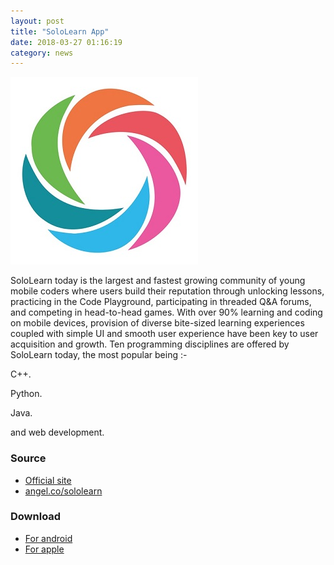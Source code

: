 ```yaml
---
layout: post
title: "SoloLearn App"
date: 2018-03-27 01:16:19
category: news
---
```

![image tooltip here](/css/images/sololearn.jpg)

SoloLearn today is the largest and fastest growing community of young mobile coders where users build their reputation through unlocking lessons, practicing in the Code Playground, participating in threaded Q&A forums, and competing in head-to-head games. With over 90% learning and coding on mobile devices, provision of diverse bite-sized learning experiences coupled with simple UI and smooth user experience have been key to user acquisition and growth. Ten programming disciplines are offered by SoloLearn today, the most popular being :-

C++.

Python.

Java.

and web development.




### Source
* [Official site](https://www.sololearn.com/)
* [angel.co/sololearn](https://angel.co/sololearn)


### Download
* [For android]( https://play.google.com/store/apps/details?id=com.sololearn)
* [For apple](https://itunes.apple.com/us/app/sololearn-learn-to-code/id1210079064?mt=8)